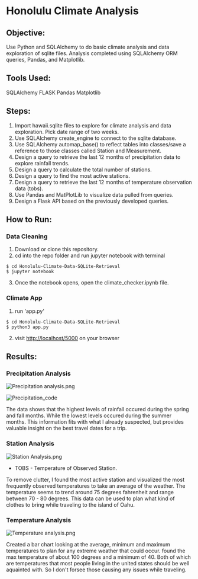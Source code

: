 # Honolulu Climate Analysis

## Objective:
Use Python and SQLAlchemy to do basic climate analysis and data exploration of sqlite files. Analysis completed using SQLAlchemy ORM queries, Pandas, and Matplotlib.

## Tools Used:
SQLAlchemy
FLASK
Pandas
Matplotlib

## Steps:
 1. Import hawaii.sqlite files to explore for climate analysis and data exploration. Pick date range of two weeks.
 2. Use SQLAlchemy create_engine to connect to the sqlite database.
 3. Use SQLAlchemy automap_base() to reflect tables into classes/save a reference to those classes called Station and Measurement.
 4. Design a query to retrieve the last 12 months of precipitation data to explore rainfall trends.
 5. Design a query to calculate the total number of stations.
 6. Design a query to find the most active stations.
 7. Design a query to retrieve the last 12 months of temperature observation data (tobs).
 8. Use Pandas and MatPlotLib to visualize data pulled from queries. 
 9. Design a Flask API based on the previously developed queries.

## How to Run:
 ### Data Cleaning
 1. Download or clone this repository.
 2. cd into the repo folder and run jupyter notebook with terminal
```
$ cd Honolulu-Climate-Data-SQLite-Retrieval
$ jupyter notebook
```
 3. Once the notebook opens, open the climate_checker.ipynb file.

 ### Climate App
 1. run 'app.py'
 ```
$ cd Honolulu-Climate-Data-SQLite-Retrieval
$ python3 app.py
```
 2. visit [http://localhost/5000](http://localhost/5000) on your browser


## Results:
### Precipitation Analysis
![Precipitation analysis.png](https://github.com/SamLingle/Honolulu-Climate-Data-SQLite-Retrieval/blob/master/data_exploration_png_files/Precipitation_Chart.png)

![Precipitation_code](https://github.com/SamLingle/Honolulu-Climate-Data-SQLite-Retrieval/blob/master/data_exploration_png_files/Precipitation_query.png)

The data shows that the highest levels of rainfall occured during the spring and fall months. While the lowest levels occured during the summer months. This information fits with what I already suspected, but provides valuable insight on the best travel dates for a trip.

### Station Analysis
![Station Analysis.png](https://github.com/SamLingle/Honolulu-Climate-Data-SQLite-Retrieval/blob/master/data_exploration_png_files/Temperature_Analysis_chart.png)

 * TOBS - Temperature of Observed Station.

To remove clutter, I found the most active station and visualized the most frequently observed temperatures to take an average of the weather. The temperature seems to trend around 75 degrees fahrenheit and range between 70 - 80 degrees. This data can be used to plan what kind of clothes to bring while traveling to the island of Oahu. 


### Temperature Analysis
![Temperature analysis.png](https://github.com/SamLingle/Honolulu-Climate-Data-SQLite-Retrieval/blob/master/data_exploration_png_files/Average_vacation_temp.png)

Created a bar chart looking at the average, minimum and maximum temperatures to plan for any extreme weather that could occur. found the max temperature of about 100 degrees and a minimum of 40. Both of which are temperatures that most people living in the united states should be well aquainted with. So I don't forsee those causing any issues while traveling. 

